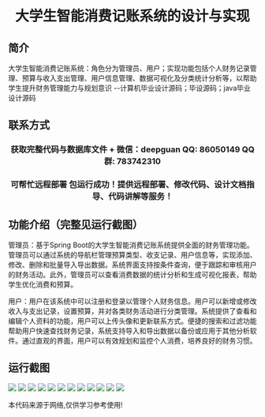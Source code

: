 <p><h1 align="center">大学生智能消费记账系统的设计与实现</h1></p>

## 简介
大学生智能消费记账系统：角色分为管理员、用户；实现功能包括个人财务记录管理、预算与收入支出管理、用户信息管理、数据可视化及分类统计分析等，以帮助学生提升财务管理能力与规划意识    --计算机毕业设计源码；毕设源码；java毕业设计源码


## 联系方式
<p><h3 align="center">获取完整代码与数据库文件 + 微信：deepguan QQ: 86050149 QQ群: 783742310</h3></p>
<p><h3 align="center">可帮忙远程部署 包运行成功！提供远程部署、修改代码、设计文档指导、代码讲解等服务！</h3></p>

## 功能介绍（完整见运行截图）
管理员：基于Spring Boot的大学生智能消费记账系统提供全面的财务管理功能。管理员可以通过系统的导航栏管理预算类型、收支记录、用户信息等，实现添加、修改、删除和批量导入导出数据。系统界面支持按条件查询，便于跟踪和审核用户的财务活动。此外，管理员可以查看消费数据的统计分析和生成可视化报表，帮助学生优化消费和预算。

用户：用户在该系统中可以注册和登录以管理个人财务信息。用户可以新增或修改收入与支出记录，设置预算，并对各类财务活动进行分类管理。系统提供了查看和编辑个人资料的功能，用户可以上传头像和更新联系方式。便捷的搜索和过滤功能帮助用户快速查找财务记录，系统支持导入和导出数据以备份或应用于其他分析软件。通过直观的界面，用户可以有效规划和监控个人消费，培养良好的财务习惯。


## 运行截图
![](img/001.jpg)
![](img/002.jpg)
![](img/003.jpg)
![](img/004.jpg)
![](img/005.jpg)
![](img/006.jpg)
![](img/007.jpg)
![](img/008.jpg)
![](img/009.jpg)
![](img/010.jpg)
![](img/011.jpg)
![](img/012.jpg)

<p>本代码来源于网络,仅供学习参考使用!</p>
